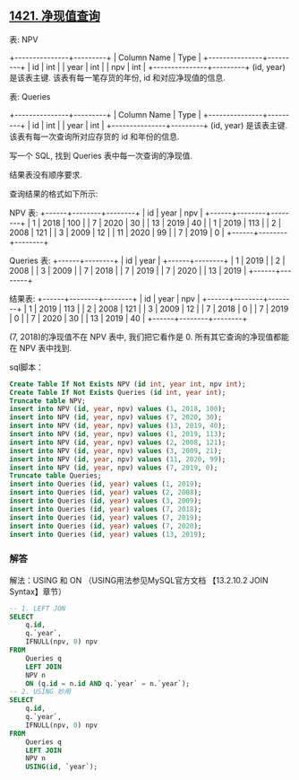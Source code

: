 ## [1421. 净现值查询](https://leetcode-cn.com/problems/npv-queries/)

表: NPV

+---------------+---------+
| Column Name   | Type    |
+---------------+---------+
| id            | int     |
| year          | int     |
| npv           | int     |
+---------------+---------+
(id, year) 是该表主键.
该表有每一笔存货的年份, id 和对应净现值的信息.


表: Queries

+---------------+---------+
| Column Name   | Type    |
+---------------+---------+
| id            | int     |
| year          | int     |
+---------------+---------+
(id, year) 是该表主键.
该表有每一次查询所对应存货的 id 和年份的信息.


写一个 SQL, 找到 Queries 表中每一次查询的净现值.

结果表没有顺序要求.

查询结果的格式如下所示:

NPV 表:
+------+--------+--------+
| id   | year   | npv    |
+------+--------+--------+
| 1    | 2018   | 100    |
| 7    | 2020   | 30     |
| 13   | 2019   | 40     |
| 1    | 2019   | 113    |
| 2    | 2008   | 121    |
| 3    | 2009   | 12     |
| 11   | 2020   | 99     |
| 7    | 2019   | 0      |
+------+--------+--------+

Queries 表:
+------+--------+
| id   | year   |
+------+--------+
| 1    | 2019   |
| 2    | 2008   |
| 3    | 2009   |
| 7    | 2018   |
| 7    | 2019   |
| 7    | 2020   |
| 13   | 2019   |
+------+--------+

结果表:
+------+--------+--------+
| id   | year   | npv    |
+------+--------+--------+
| 1    | 2019   | 113    |
| 2    | 2008   | 121    |
| 3    | 2009   | 12     |
| 7    | 2018   | 0      |
| 7    | 2019   | 0      |
| 7    | 2020   | 30     |
| 13   | 2019   | 40     |
+------+--------+--------+

(7, 2018)的净现值不在 NPV 表中, 我们把它看作是 0.
所有其它查询的净现值都能在 NPV 表中找到.

sql脚本：

```sql
Create Table If Not Exists NPV (id int, year int, npv int);
Create Table If Not Exists Queries (id int, year int);
Truncate table NPV;
insert into NPV (id, year, npv) values (1, 2018, 100);
insert into NPV (id, year, npv) values (7, 2020, 30);
insert into NPV (id, year, npv) values (13, 2019, 40);
insert into NPV (id, year, npv) values (1, 2019, 113);
insert into NPV (id, year, npv) values (2, 2008, 121);
insert into NPV (id, year, npv) values (3, 2009, 21);
insert into NPV (id, year, npv) values (11, 2020, 99);
insert into NPV (id, year, npv) values (7, 2019, 0);
Truncate table Queries;
insert into Queries (id, year) values (1, 2019);
insert into Queries (id, year) values (2, 2008);
insert into Queries (id, year) values (3, 2009);
insert into Queries (id, year) values (7, 2018);
insert into Queries (id, year) values (7, 2019);
insert into Queries (id, year) values (7, 2020);
insert into Queries (id, year) values (13, 2019);
```

### 解答

解法：USING 和 ON （USING用法参见MySQL官方文档 【13.2.10.2 JOIN Syntax】章节）

```sql
-- 1. LEFT JON
SELECT 
	q.id,
	q.`year`,
	IFNULL(npv, 0) npv
FROM
	Queries q
	LEFT JOIN
	NPV n
	ON (q.id = n.id AND q.`year` = n.`year`);
-- 2. USING 妙用
SELECT
	q.id,
	q.`year`,
	IFNULL(npv, 0) npv
FROM
	Queries q
	LEFT JOIN
	NPV n
	USING(id, `year`);
```

